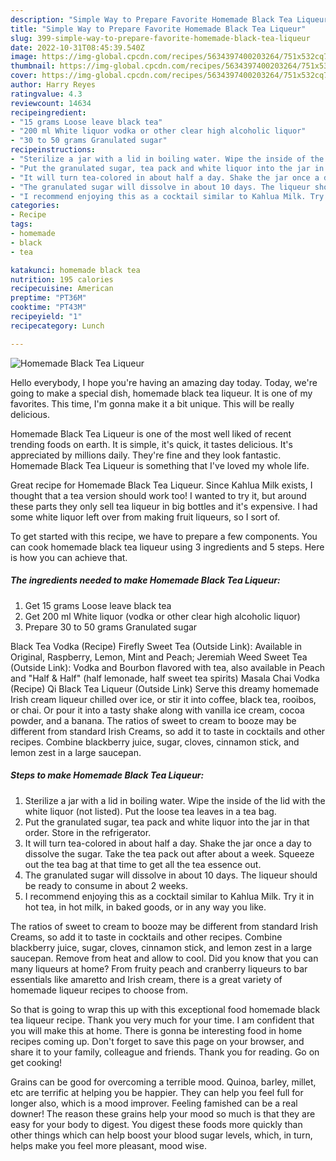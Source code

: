 ```yaml
---
description: "Simple Way to Prepare Favorite Homemade Black Tea Liqueur"
title: "Simple Way to Prepare Favorite Homemade Black Tea Liqueur"
slug: 399-simple-way-to-prepare-favorite-homemade-black-tea-liqueur
date: 2022-10-31T08:45:39.540Z
image: https://img-global.cpcdn.com/recipes/5634397400203264/751x532cq70/homemade-black-tea-liqueur-recipe-main-photo.jpg
thumbnail: https://img-global.cpcdn.com/recipes/5634397400203264/751x532cq70/homemade-black-tea-liqueur-recipe-main-photo.jpg
cover: https://img-global.cpcdn.com/recipes/5634397400203264/751x532cq70/homemade-black-tea-liqueur-recipe-main-photo.jpg
author: Harry Reyes
ratingvalue: 4.3
reviewcount: 14634
recipeingredient:
- "15 grams Loose leave black tea"
- "200 ml White liquor vodka or other clear high alcoholic liquor"
- "30 to 50 grams Granulated sugar"
recipeinstructions:
- "Sterilize a jar with a lid in boiling water. Wipe the inside of the lid with the white liquor (not listed). Put the loose tea leaves in a tea bag."
- "Put the granulated sugar, tea pack and white liquor into the jar in that order. Store in the refrigerator."
- "It will turn tea-colored in about half a day. Shake the jar once a day to dissolve the sugar. Take the tea pack out after about a week. Squeeze out the tea bag at that time to get all the tea essence out."
- "The granulated sugar will dissolve in about 10 days. The liqueur should be ready to consume in about 2 weeks."
- "I recommend enjoying this as a cocktail similar to Kahlua Milk. Try it in hot tea, in hot milk, in baked goods, or in any way you like."
categories:
- Recipe
tags:
- homemade
- black
- tea

katakunci: homemade black tea 
nutrition: 195 calories
recipecuisine: American
preptime: "PT36M"
cooktime: "PT43M"
recipeyield: "1"
recipecategory: Lunch

---
```



![Homemade Black Tea Liqueur](https://img-global.cpcdn.com/recipes/5634397400203264/751x532cq70/homemade-black-tea-liqueur-recipe-main-photo.jpg)

Hello everybody, I hope you're having an amazing day today. Today, we're going to make a special dish, homemade black tea liqueur. It is one of my favorites. This time, I'm gonna make it a bit unique. This will be really delicious.

Homemade Black Tea Liqueur is one of the most well liked of recent trending foods on earth. It is simple, it's quick, it tastes delicious. It's appreciated by millions daily. They're fine and they look fantastic. Homemade Black Tea Liqueur is something that I've loved my whole life.

Great recipe for Homemade Black Tea Liqueur. Since Kahlua Milk exists, I thought that a tea version should work too! I wanted to try it, but around these parts they only sell tea liqueur in big bottles and it&#39;s expensive. I had some white liquor left over from making fruit liqueurs, so I sort of.


To get started with this recipe, we have to prepare a few components. You can cook homemade black tea liqueur using 3 ingredients and 5 steps. Here is how you can achieve that.

<!--inarticleads1-->

##### The ingredients needed to make Homemade Black Tea Liqueur:

1. Get 15 grams Loose leave black tea
1. Get 200 ml White liquor (vodka or other clear high alcoholic liquor)
1. Prepare 30 to 50 grams Granulated sugar


Black Tea Vodka (Recipe) Firefly Sweet Tea (Outside Link): Available in Original, Raspberry, Lemon, Mint and Peach; Jeremiah Weed Sweet Tea (Outside Link): Vodka and Bourbon flavored with tea, also available in Peach and &#34;Half &amp; Half&#34; (half lemonade, half sweet tea spirits) Masala Chai Vodka (Recipe) Qi Black Tea Liqueur (Outside Link) Serve this dreamy homemade Irish cream liqueur chilled over ice, or stir it into coffee, black tea, rooibos, or chai. Or pour it into a tasty shake along with vanilla ice cream, cocoa powder, and a banana. The ratios of sweet to cream to booze may be different from standard Irish Creams, so add it to taste in cocktails and other recipes. Combine blackberry juice, sugar, cloves, cinnamon stick, and lemon zest in a large saucepan. 

<!--inarticleads2-->

##### Steps to make Homemade Black Tea Liqueur:

1. Sterilize a jar with a lid in boiling water. Wipe the inside of the lid with the white liquor (not listed). Put the loose tea leaves in a tea bag.
1. Put the granulated sugar, tea pack and white liquor into the jar in that order. Store in the refrigerator.
1. It will turn tea-colored in about half a day. Shake the jar once a day to dissolve the sugar. Take the tea pack out after about a week. Squeeze out the tea bag at that time to get all the tea essence out.
1. The granulated sugar will dissolve in about 10 days. The liqueur should be ready to consume in about 2 weeks.
1. I recommend enjoying this as a cocktail similar to Kahlua Milk. Try it in hot tea, in hot milk, in baked goods, or in any way you like.


The ratios of sweet to cream to booze may be different from standard Irish Creams, so add it to taste in cocktails and other recipes. Combine blackberry juice, sugar, cloves, cinnamon stick, and lemon zest in a large saucepan. Remove from heat and allow to cool. Did you know that you can many liqueurs at home? From fruity peach and cranberry liqueurs to bar essentials like amaretto and Irish cream, there is a great variety of homemade liqueur recipes to choose from. 

So that is going to wrap this up with this exceptional food homemade black tea liqueur recipe. Thank you very much for your time. I am confident that you will make this at home. There is gonna be interesting food in home recipes coming up. Don't forget to save this page on your browser, and share it to your family, colleague and friends. Thank you for reading. Go on get cooking!

Grains can be good for overcoming a terrible mood. Quinoa, barley, millet, etc are terrific at helping you be happier. They can help you feel full for longer also, which is a mood improver. Feeling famished can be a real downer! The reason these grains help your mood so much is that they are easy for your body to digest. You digest these foods more quickly than other things which can help boost your blood sugar levels, which, in turn, helps make you feel more pleasant, mood wise.
